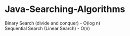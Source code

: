 # Java-Searching-Algorithms
Binary Search (divide and conquer) - O(log n)  
Sequential Search (Linear Search) - O(n)  
